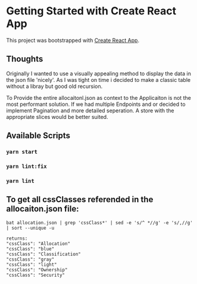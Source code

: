 # Getting Started with Create React App

This project was bootstrapped with [Create React App](https://github.com/facebook/create-react-app).

## Thoughts
Originally I wanted to use a visually appealing method to display the data in the json file 'nicely'.
As I was tight on time i decided to make a classic table without a libray but good old recursion.

To Provide the entire allocaitonl.json as context to the Applicaiton is not the most performant solution.
If we had multiple Endpoints and or decided to implement Pagination and more detailed seperation.
A store with the appropriate slices would be better suited.


## Available Scripts

### `yarn start`
### `yarn lint:fix`
### `yarn lint`

## To get all cssClasses referended in the allocaiton.json file:
````
bat allocation.json | grep 'cssClass*' | sed -e 's/^ *//g' -e 's/,//g' | sort --unique -u

returns:
"cssClass": "Allocation"
"cssClass": "blue"
"cssClass": "Classification"
"cssClass": "gray"
"cssClass": "light"
"cssClass": "Ownership"
"cssClass": "Security"
````

